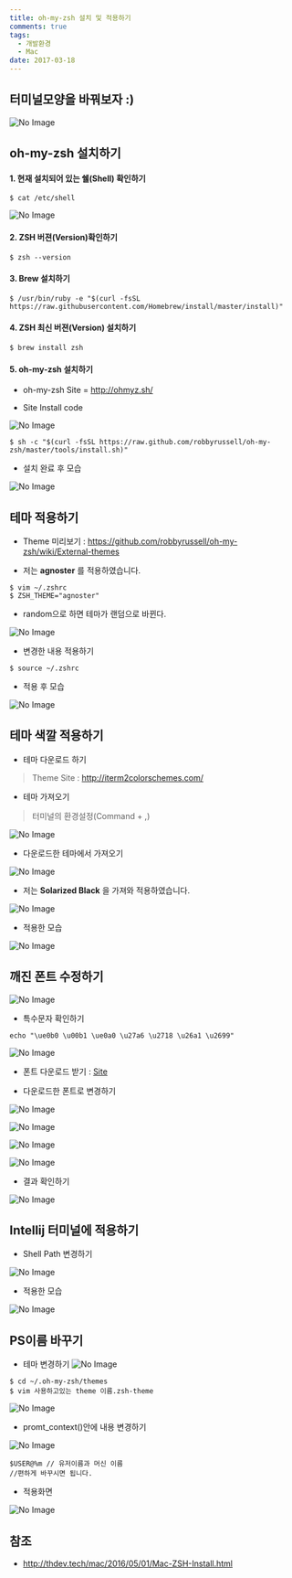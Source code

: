 ```yaml
---
title: oh-my-zsh 설치 및 적용하기
comments: true
tags:
  - 개발환경
  - Mac
date: 2017-03-18
---
```


## 터미널모양을 바꿔보자 :)

![No Image](/assets/posts/20170318/Title.PNG)

## oh-my-zsh 설치하기

#### 1. 현재 설치되어 있는 쉘(Shell) 확인하기

```shell
$ cat /etc/shell
```

![No Image](/assets/posts/20170318/1.PNG)

#### 2. ZSH 버젼(Version)확인하기

```shell
$ zsh --version
```

#### 3. Brew 설치하기

```shell
$ /usr/bin/ruby -e "$(curl -fsSL https://raw.githubusercontent.com/Homebrew/install/master/install)"
```

#### 4. ZSH 최신 버젼(Version) 설치하기

```shell
$ brew install zsh
```

#### 5. oh-my-zsh 설치하기

- oh-my-zsh Site = <http://ohmyz.sh/>

- Site Install code

![No Image](/assets/posts/20170318/2.PNG)

```shell
$ sh -c "$(curl -fsSL https://raw.github.com/robbyrussell/oh-my-zsh/master/tools/install.sh)"
```

- 설치 완료 후 모습

![No Image](/assets/posts/20170318/3.PNG)

## 테마 적용하기
- Theme 미리보기 :  <https://github.com/robbyrussell/oh-my-zsh/wiki/External-themes>

- 저는 **agnoster** 를 적용하였습니다.

```shell
$ vim ~/.zshrc
$ ZSH_THEME="agnoster"
```

- random으로 하면 테마가 랜덤으로 바뀐다.

![No Image](/assets/posts/20170318/4.PNG)

- 변경한 내용 적용하기

```shell
$ source ~/.zshrc
```

- 적용 후 모습

![No Image](/assets/posts/20170318/5.PNG)

## 테마 색깔 적용하기
- 테마 다운로드 하기
 > Theme Site : <http://iterm2colorschemes.com/>

- 테마 가져오기
 > 터미널의 환경설정(Command + ,)

![No Image](/assets/posts/20170318/6.PNG)

- 다운로드한 테마에서 가져오기

![No Image](/assets/posts/20170318/7.PNG)

- 저는 **Solarized Black** 을 가져와 적용하였습니다.

![No Image](/assets/posts/20170318/8.PNG)

- 적용한 모습

![No Image](/assets/posts/20170318/9.PNG)

## 깨진 폰트 수정하기

![No Image](/assets/posts/20170318/10.PNG)

- 특수문자 확인하기

```shell
echo "\ue0b0 \u00b1 \ue0a0 \u27a6 \u2718 \u26a1 \u2699"
```

![No Image](/assets/posts/20170318/11.PNG)

- 폰트 다운로드 받기 : [Site](https://github.com/powerline/fonts/blob/master/Meslo/Meslo%20LG%20M%20DZ%20Regular%20for%20Powerline.otf)

- 다운로드한 폰트로 변경하기

![No Image](/assets/posts/20170318/12.PNG)

![No Image](/assets/posts/20170318/13.PNG)

![No Image](/assets/posts/20170318/14.PNG)

![No Image](/assets/posts/20170318/15.PNG)

- 결과 확인하기

![No Image](/assets/posts/20170318/16.PNG)

## Intellij 터미널에 적용하기

- Shell Path 변경하기

![No Image](/assets/posts/20170318/17.PNG)

- 적용한 모습

![No Image](/assets/posts/20170318/18.PNG)

## PS이름 바꾸기

- 테마 변경하기
![No Image](/assets/posts/20170318/19.PNG)

```shell
$ cd ~/.oh-my-zsh/themes
$ vim 사용하고있는 theme 이름.zsh-theme
```

![No Image](/assets/posts/20170318/20.PNG)

- promt_context()안에 내용 변경하기

![No Image](/assets/posts/20170318/21.PNG)

```shell
$USER@%m // 유저이름과 머신 이름
//편하게 바꾸시면 됩니다.
```

- 적용화면

![No Image](/assets/posts/20170318/22.PNG)



## 참조
- <http://thdev.tech/mac/2016/05/01/Mac-ZSH-Install.html>
